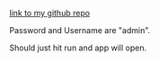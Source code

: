 [link to my github repo ](https://github.com/yamakcp/assignment5/tree/main)

Password and Username are "admin". 

Should just hit run and app will open.
